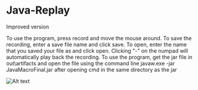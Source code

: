 # Java-Replay
Improved version

To use the program, press record and move the mouse around.
To save the recording, enter a save file name and click save.
To open, enter the name that you saved your file as and click open.
Clicking "-" on the numpad will automatically play back the recording.
To use the program, get the jar file in out\artifacts and open the file using the command line javaw.exe -jar JavaMacroFinal.jar after opening cmd in the same directory as the jar

![Alt text](https://github.com/Ryanfsdf/Java-Replay/blob/master/Sample.png "")

